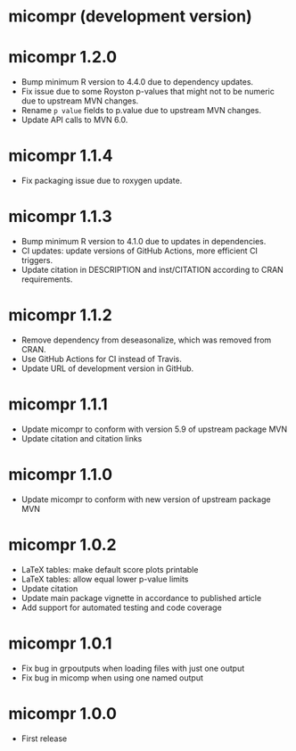 # micompr (development version)

# micompr 1.2.0

* Bump minimum R version to 4.4.0 due to dependency updates.
* Fix issue due to some Royston p-values that might not to be numeric due
  to upstream MVN changes.
* Rename `p value` fields to p.value due to upstream MVN changes.
* Update API calls to MVN 6.0.

# micompr 1.1.4

* Fix packaging issue due to roxygen update.

# micompr 1.1.3

* Bump minimum R version to 4.1.0 due to updates in dependencies.
* CI updates: update versions of GitHub Actions, more efficient CI triggers.
* Update citation in DESCRIPTION and inst/CITATION according to CRAN
  requirements.

# micompr 1.1.2

* Remove dependency from deseasonalize, which was removed from CRAN.
* Use GitHub Actions for CI instead of Travis.
* Update URL of development version in GitHub.

# micompr 1.1.1

* Update micompr to conform with version 5.9 of upstream package MVN
* Update citation and citation links

# micompr 1.1.0

* Update micompr to conform with new version of upstream package MVN

# micompr 1.0.2

* LaTeX tables: make default score plots printable
* LaTeX tables: allow equal lower p-value limits
* Update citation
* Update main package vignette in accordance to published article
* Add support for automated testing and code coverage

# micompr 1.0.1

* Fix bug in grpoutputs when loading files with just one output
* Fix bug in micomp when using one named output

# micompr 1.0.0

* First release

